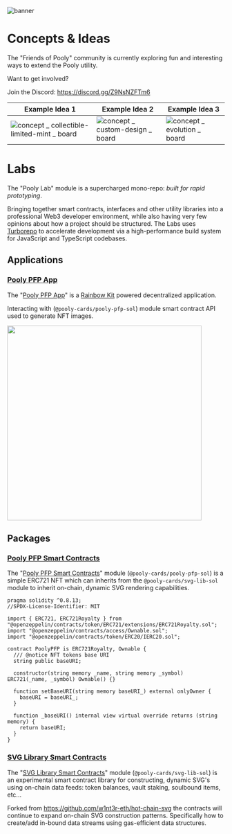 ![banner](https://user-images.githubusercontent.com/3408362/172068418-b094ea91-57b9-4700-a205-9b8a311912b0.png)

# Concepts & Ideas
The "Friends of Pooly" community is currently exploring fun and interesting ways to extend the Pooly utility.

Want to get involved?

Join the Discord: https://discord.gg/Z9NsNZFTm6

| Example Idea 1   | Example Idea 2     | Example Idea 3     |
| ---------------- | ------------------ | ------------------ |
|  ![concept _ collectible-limited-mint _ board](https://user-images.githubusercontent.com/3408362/172068882-26ab6e67-492b-45ea-8c20-4f09a2a65d61.png)| ![concept _ custom-design _ board](https://user-images.githubusercontent.com/3408362/172068848-bc2e907a-79b8-4817-98a8-0e96f290d122.png) | ![concept _ evolution _ board](https://user-images.githubusercontent.com/3408362/172068849-ae69737f-0284-4ad0-a6a2-a392dd0e07ad.png) |

# Labs

The "Pooly Lab" module is a supercharged mono-repo: _built for rapid prototyping_.

Bringing together smart contracts, interfaces and other utility libraries into a professional Web3 developer environment, while also having very few opinions about how a project should be structured. The Labs uses [Turborepo](https://turborepo.org/) to accelerate development via a high-performance build system for JavaScript and TypeScript codebases.

## Applications

### [Pooly PFP App](https://github.com/pooly-cards/pooly-labs/tree/main/apps/pfp-app)
The "[Pooly PFP App](https://github.com/pooly-cards/pooly-labs/tree/main/apps/pfp-app)" is a [Rainbow Kit](https://www.rainbowkit.com/) powered decentralized application. 

Interacting with (`@pooly-cards/pooly-pfp-sol`) module smart contract API used to generate NFT images.

<img width="450px" src="https://user-images.githubusercontent.com/3408362/172071387-b9fbe2c4-116a-40b7-8955-7e060cd03a5c.png"/>

## Packages

### [Pooly PFP Smart Contracts](https://github.com/pooly-cards/pooly-labs/tree/main/packages/pooly-pfp-sol)
The "[Pooly PFP Smart Contracts](https://github.com/pooly-cards/pooly-labs/tree/main/packages/pooly-pfp-sol)" module (`@pooly-cards/pooly-pfp-sol`) is a simple ERC721 NFT which can inherits from the `@pooly-cards/svg-lib-sol` module to inherit on-chain, dynamic SVG rendering capabilities.

```
pragma solidity ^0.8.13;
//SPDX-License-Identifier: MIT

import { ERC721, ERC721Royalty } from "@openzeppelin/contracts/token/ERC721/extensions/ERC721Royalty.sol";
import "@openzeppelin/contracts/access/Ownable.sol";
import "@openzeppelin/contracts/token/ERC20/IERC20.sol";

contract PoolyPFP is ERC721Royalty, Ownable {
  /// @notice NFT tokens base URI
  string public baseURI;

  constructor(string memory _name, string memory _symbol) ERC721(_name, _symbol) Ownable() {}

  function setBaseURI(string memory baseURI_) external onlyOwner {
    baseURI = baseURI_;
  }

  function _baseURI() internal view virtual override returns (string memory) {
    return baseURI;
  }
}
```

### [SVG Library Smart Contracts](https://github.com/pooly-cards/pooly-labs/tree/main/packages/svg-lib-sol)

The "[SVG Library Smart Contracts](https://github.com/pooly-cards/pooly-labs/tree/main/packages/svg-lib-sol)" module (`@pooly-cards/svg-lib-sol`) is an experimental smart contract library for constructing, dynamic SVG's using on-chain data feeds: token balances, vault staking, soulbound items, etc...

Forked from https://github.com/w1nt3r-eth/hot-chain-svg the contracts will continue to expand on-chain SVG construction patterns. Specifically how to create/add in-bound data streams using gas-efficient data structures.
